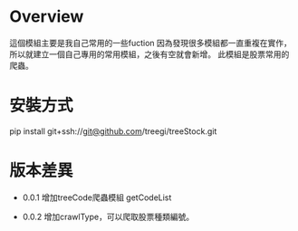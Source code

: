 # Overview 
這個模組主要是我自己常用的一些fuction
因為發現很多模組都一直重複在實作，所以就建立一個自己專用的常用模組，之後有空就會新增。
此模組是股票常用的爬蟲。

# 安裝方式
pip install git+ssh://git@github.com/treegi/treeStock.git

# 版本差異


* 0.0.1
    增加treeCode爬蟲模組
    getCodeList

* 0.0.2
    增加crawlType，可以爬取股票種類編號。
